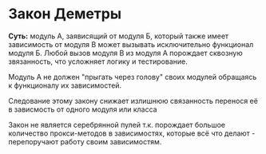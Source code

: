 # Закон Деметры

**Суть:** модуль А, заявисящий от модуля Б, который также имеет зависимость от модуля В 
может вызывать исключительно функционал модуля Б. 
Любой вызов модуля В из модуля А порождает сквозную звязанность, 
что усложняет логику и тестирование. <br>

Модуль А не должен "прыгать через голову" своих модулей обращаясь к функционалу их зависимостей.<br>

Следование этому закону снижает излишнюю связанность перенося её в зависмость от одного модуля или класса <br>

Закон не является серебрянной пулей т.к. порождает большое количество прокси-методов в зависимостях, 
которые всё что делают - перепоручают работу своим зависимостям.